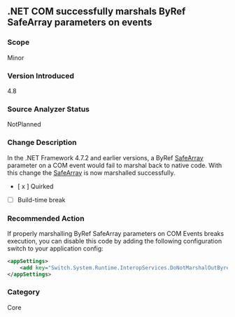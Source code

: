 ## .NET COM successfully marshals ByRef SafeArray parameters on events

### Scope
Minor

### Version Introduced
4.8

### Source Analyzer Status
NotPlanned

### Change Description
In the .NET Framework 4.7.2 and earlier versions, a ByRef [SafeArray](https://docs.microsoft.com/en-us/windows/desktop/api/oaidl/ns-oaidl-safearray) parameter on a COM event would fail to marshal back to native code.  With this change the [SafeArray](https://docs.microsoft.com/en-us/windows/desktop/api/oaidl/ns-oaidl-safearray) is now marshalled successfully.

- [ x ] Quirked
- [ ] Build-time break

### Recommended Action
If properly marshalling ByRef SafeArray parameters on COM Events breaks execution, you can disable this code by adding the following configuration switch to your application config:

```xml
<appSettings>
    <add key="Switch.System.Runtime.InteropServices.DoNotMarshalOutByrefSafeArrayOnInvoke" value="true" />
</appSettings>
```

### Category
Core
